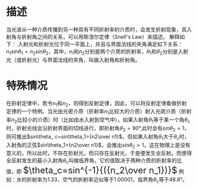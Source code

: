 # 描述
当光波从一种介质传播到另一种具有不同折射率的介质时，会发生折射现象，其入射角与折射角之间的关系，可以用斯涅尔定律（Snell's Law）来描述。
解释如下：
入射光和折射光位于同一平面上，并且与界面法线的夹角满足如下关系：${n_1}sin\theta_1={n_2}sin\theta_2$，其中，$n_1$和$n_2$分别是两个介质的折射率，$\theta_1$和$\theta_2$分别是入射光（或折射光）与界面法线的夹角，叫做入射角和折射角。
# 特殊情况
在折射定律中，若令$n_1$和$n_2$，则得到反射定律，因此，可以将反射定律看做折射定律的一个特例。当光由光密介质（折射率$n_1$比较大的介质）射入光疏介质（折射率$n_2$比较小的介质）时（比如由水入射到空气中），如果入射角$\theta_1$等于某一个角$\theta_c$时，折射光线会沿折射界面的切线进行，即折射角$\theta_2=90$°,此时会有$sin\theta_2=1$，则可推出$sin\theta_ c=sin\theta_1={n2\over n1}$。但如果入射角$\theta_1$大于$\theta_c$时，入射角的正弦$sin\theta_1>{n2\over n1}$，会推出$sin\theta_2>1$。这在物理上是没有意义的，所以此时，不存在折射光，而只存在反射光，于是便发生全反射。而使得全反射发生的最小入射角$\theta_c$叫做临界角，它的值取决于两种介质的折射率的比值，即
<font size="5">$\theta_c=sin^{-1}{({n_2\over n_1})}$</font>
例如：水的折射率为1.33，空气的折射率近似等于1.00001，临界角$\theta_c$等于48.8°。